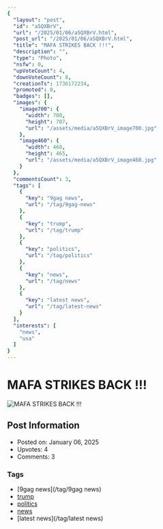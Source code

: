 ```yaml
---
{
  "layout": "post",
  "id": "a5QXBrV",
  "url": "/2025/01/06/a5QXBrV.html",
  "post_url": "/2025/01/06/a5QXBrV.html",
  "title": "MAFA STRIKES BACK !!!",
  "description": "",
  "type": "Photo",
  "nsfw": 0,
  "upVoteCount": 4,
  "downVoteCount": 8,
  "creationTs": 1736172234,
  "promoted": 0,
  "badges": [],
  "images": {
    "image700": {
      "width": 700,
      "height": 707,
      "url": "/assets/media/a5QXBrV_image700.jpg"
    },
    "image460": {
      "width": 460,
      "height": 465,
      "url": "/assets/media/a5QXBrV_image460.jpg"
    }
  },
  "commentsCount": 3,
  "tags": [
    {
      "key": "9gag news",
      "url": "/tag/9gag-news"
    },
    {
      "key": "trump",
      "url": "/tag/trump"
    },
    {
      "key": "politics",
      "url": "/tag/politics"
    },
    {
      "key": "news",
      "url": "/tag/news"
    },
    {
      "key": "latest news",
      "url": "/tag/latest-news"
    }
  ],
  "interests": [
    "news",
    "usa"
  ]
}
---
```


# MAFA STRIKES BACK !!!

![MAFA STRIKES BACK !!!](/assets/media/a5QXBrV_image700.jpg)

## Post Information

- Posted on: January 06, 2025
- Upvotes: 4
- Comments: 3

### Tags

- [9gag news](/tag/9gag news)
- [trump](/tag/trump)
- [politics](/tag/politics)
- [news](/tag/news)
- [latest news](/tag/latest news)
